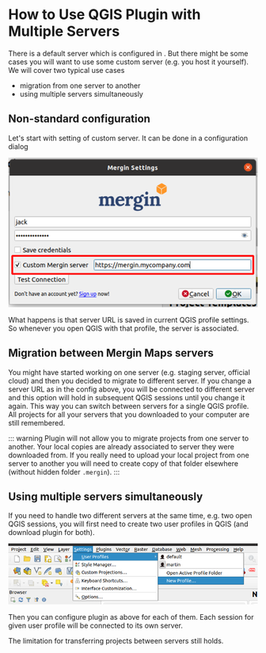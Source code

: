 # How to Use QGIS Plugin with Multiple Servers

There is a default server <MainDomainNameLink /> which is configured in <QGISPluginName />. But there might be some cases you will want to use some custom server (e.g. you host it yourself). We will cover two typical use cases

- migration from one server to another
- using multiple servers simultaneously

## Non-standard configuration

Let's start with setting of custom <MainPlatformName /> server. It can be done in a configuration dialog

![](./config_dialog.png)

What happens is that server URL is saved in current QGIS profile settings. So whenever you open QGIS with that profile, the <MainPlatformName /> server is associated. 

## Migration between Mergin Maps servers

You might have started working on one server (e.g. staging server, official cloud) and then you decided to migrate to different <MainPlatformName />  server. If you change a server URL as in the config above, you will be connected to different server and this option will hold in subsequent QGIS sessions until you change it again. This way you can switch between servers for a single QGIS profile. All projects for all your servers that you downloaded to your computer are still remembered. 

::: warning
 Plugin will not allow you to migrate projects from one server to another. Your local copies are already associated to server they were downloaded from. If you really need to upload your local project from one server to another you will need to create copy of that folder elsewhere (without hidden folder `.mergin`).
:::

## Using multiple servers simultaneously

If you need to handle two different servers at the same time, e.g. two open QGIS sessions, you will first need to create two user profiles in QGIS (and download plugin for both). 

![](./new_profile.png)

Then you can configure plugin as above for each of them. Each session for given user profile will be connected to its own <MainPlatformName />  server.

The limitation for transferring projects between servers still holds.
